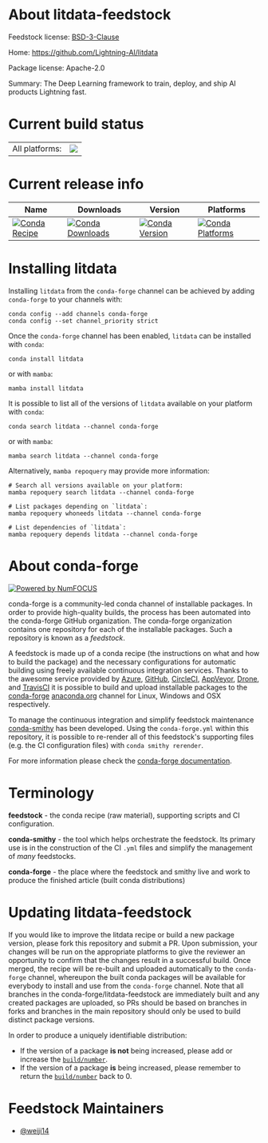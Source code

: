 About litdata-feedstock
=======================

Feedstock license: [BSD-3-Clause](https://github.com/conda-forge/litdata-feedstock/blob/main/LICENSE.txt)

Home: https://github.com/Lightning-AI/litdata

Package license: Apache-2.0

Summary: The Deep Learning framework to train, deploy, and ship AI products Lightning fast.

Current build status
====================


<table><tr><td>All platforms:</td>
    <td>
      <a href="https://dev.azure.com/conda-forge/feedstock-builds/_build/latest?definitionId=21789&branchName=main">
        <img src="https://dev.azure.com/conda-forge/feedstock-builds/_apis/build/status/litdata-feedstock?branchName=main">
      </a>
    </td>
  </tr>
</table>

Current release info
====================

| Name | Downloads | Version | Platforms |
| --- | --- | --- | --- |
| [![Conda Recipe](https://img.shields.io/badge/recipe-litdata-green.svg)](https://anaconda.org/conda-forge/litdata) | [![Conda Downloads](https://img.shields.io/conda/dn/conda-forge/litdata.svg)](https://anaconda.org/conda-forge/litdata) | [![Conda Version](https://img.shields.io/conda/vn/conda-forge/litdata.svg)](https://anaconda.org/conda-forge/litdata) | [![Conda Platforms](https://img.shields.io/conda/pn/conda-forge/litdata.svg)](https://anaconda.org/conda-forge/litdata) |

Installing litdata
==================

Installing `litdata` from the `conda-forge` channel can be achieved by adding `conda-forge` to your channels with:

```
conda config --add channels conda-forge
conda config --set channel_priority strict
```

Once the `conda-forge` channel has been enabled, `litdata` can be installed with `conda`:

```
conda install litdata
```

or with `mamba`:

```
mamba install litdata
```

It is possible to list all of the versions of `litdata` available on your platform with `conda`:

```
conda search litdata --channel conda-forge
```

or with `mamba`:

```
mamba search litdata --channel conda-forge
```

Alternatively, `mamba repoquery` may provide more information:

```
# Search all versions available on your platform:
mamba repoquery search litdata --channel conda-forge

# List packages depending on `litdata`:
mamba repoquery whoneeds litdata --channel conda-forge

# List dependencies of `litdata`:
mamba repoquery depends litdata --channel conda-forge
```


About conda-forge
=================

[![Powered by
NumFOCUS](https://img.shields.io/badge/powered%20by-NumFOCUS-orange.svg?style=flat&colorA=E1523D&colorB=007D8A)](https://numfocus.org)

conda-forge is a community-led conda channel of installable packages.
In order to provide high-quality builds, the process has been automated into the
conda-forge GitHub organization. The conda-forge organization contains one repository
for each of the installable packages. Such a repository is known as a *feedstock*.

A feedstock is made up of a conda recipe (the instructions on what and how to build
the package) and the necessary configurations for automatic building using freely
available continuous integration services. Thanks to the awesome service provided by
[Azure](https://azure.microsoft.com/en-us/services/devops/), [GitHub](https://github.com/),
[CircleCI](https://circleci.com/), [AppVeyor](https://www.appveyor.com/),
[Drone](https://cloud.drone.io/welcome), and [TravisCI](https://travis-ci.com/)
it is possible to build and upload installable packages to the
[conda-forge](https://anaconda.org/conda-forge) [anaconda.org](https://anaconda.org/)
channel for Linux, Windows and OSX respectively.

To manage the continuous integration and simplify feedstock maintenance
[conda-smithy](https://github.com/conda-forge/conda-smithy) has been developed.
Using the ``conda-forge.yml`` within this repository, it is possible to re-render all of
this feedstock's supporting files (e.g. the CI configuration files) with ``conda smithy rerender``.

For more information please check the [conda-forge documentation](https://conda-forge.org/docs/).

Terminology
===========

**feedstock** - the conda recipe (raw material), supporting scripts and CI configuration.

**conda-smithy** - the tool which helps orchestrate the feedstock.
                   Its primary use is in the construction of the CI ``.yml`` files
                   and simplify the management of *many* feedstocks.

**conda-forge** - the place where the feedstock and smithy live and work to
                  produce the finished article (built conda distributions)


Updating litdata-feedstock
==========================

If you would like to improve the litdata recipe or build a new
package version, please fork this repository and submit a PR. Upon submission,
your changes will be run on the appropriate platforms to give the reviewer an
opportunity to confirm that the changes result in a successful build. Once
merged, the recipe will be re-built and uploaded automatically to the
`conda-forge` channel, whereupon the built conda packages will be available for
everybody to install and use from the `conda-forge` channel.
Note that all branches in the conda-forge/litdata-feedstock are
immediately built and any created packages are uploaded, so PRs should be based
on branches in forks and branches in the main repository should only be used to
build distinct package versions.

In order to produce a uniquely identifiable distribution:
 * If the version of a package **is not** being increased, please add or increase
   the [``build/number``](https://docs.conda.io/projects/conda-build/en/latest/resources/define-metadata.html#build-number-and-string).
 * If the version of a package **is** being increased, please remember to return
   the [``build/number``](https://docs.conda.io/projects/conda-build/en/latest/resources/define-metadata.html#build-number-and-string)
   back to 0.

Feedstock Maintainers
=====================

* [@weiji14](https://github.com/weiji14/)

